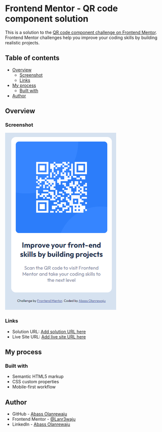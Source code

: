 # Frontend Mentor - QR code component solution

This is a solution to the [QR code component challenge on Frontend Mentor](https://www.frontendmentor.io/challenges/qr-code-component-iux_sIO_H). Frontend Mentor challenges help you improve your coding skills by building realistic projects.

## Table of contents

- [Overview](#overview)
  - [Screenshot](#screenshot)
  - [Links](#links)
- [My process](#my-process)
  - [Built with](#built-with)
- [Author](#author)

## Overview

### Screenshot

![Preview](./images/preview.PNG)

### Links

- Solution URL: [Add solution URL here](https://your-solution-url.com)
- Live Site URL: [Add live site URL here](https://your-live-site-url.com)

## My process

### Built with

- Semantic HTML5 markup
- CSS custom properties
- Mobile-first workflow

## Author

- GitHub - [Abass Olanrewaju](https://github.com/Lanr3waju?tab=repositories)
- Frontend Mentor - [@Lanr3waju](https://www.frontendmentor.io/profile/Lanr3waju)
- LinkedIn - [Abass Olanrewaju](https://www.linkedin.com/in/abass-abdul-wasi-53883422a/)
